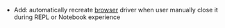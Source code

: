 * Add: automatically recreate [browser](browser/introduction) driver when user manually close it during REPL or Notebook experience